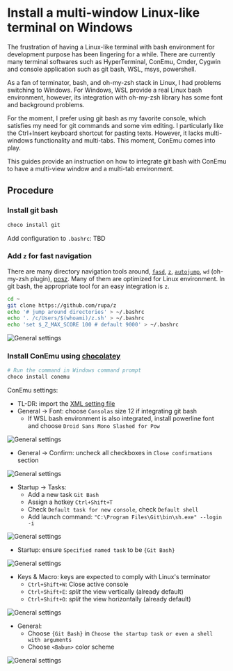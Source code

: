 # Install a multi-window Linux-like terminal on Windows


The frustration of having a Linux-like terminal with bash environment for development purpose has been lingering for a while.
There are currently many terminal softwares such as HyperTerminal, ConEmu, Cmder, Cygwin and console application such as git
bash, WSL, msys, powershell.

As a fan of terminator, bash, and oh-my-zsh stack in Linux, I had problems switching to Windows. For Windows, WSL provide a real Linux bash
environment, however, its integration with oh-my-zsh library has some font and background problems.

For the moment, I prefer using git bash as my favorite console, which satisfies my need for git commands and some vim editing.
I particularly like the Ctrl+Insert keyboard shortcut for pasting texts. However, it lacks multi-windows functionality and
multi-tabs. This moment, ConEmu comes into play.

This guides provide an instruction on how to integrate git bash with ConEmu to have a multi-view window and a multi-tab environment.

## Procedure

### Install git bash

```bash
choco install git
```

Add configuration to `.bashrc`: TBD

### Add `z` for fast navigation
There are many directory navigation tools around, [`fasd`](https://github.com/clvv/fasd), [`z`](https://github.com/rupa/z), [`autojump`](https://github.com/wting/autojump), `wd` (oh-my-zsh plugin), [posz](https://github.com/manojlds/posz).
Many of them are optimized for Linux environment. In git bash, the appropriate tool for an easy integration is `z`.

```bash
cd ~
git clone https://github.com/rupa/z
echo '# jump around directories' > ~/.bashrc
echo '. /c/Users/$(whoami)/z.sh' > ~/.bashrc
echo 'set $_Z_MAX_SCORE 100 # default 9000' > ~/.bashrc
```

![General settings](/conemu-git-bash-on-windows/conemu-git-bashrc.png)

### Install ConEmu using [chocolatey](https://chocolatey.org/packages/ConEmu)

```bash
# Run the command in Windows command prompt
choco install conemu
```

ConEmu settings:
- TL-DR: import the [XML setting file](/conemu-git-bash-on-windows/conemu-settings.xml)
- General -> Font: choose `Consolas` size 12 if integrating git bash
  - If WSL bash environment is also integrated, install powerline font and choose `Droid Sans Mono Slashed for Pow`

![General settings](/conemu-git-bash-on-windows/conemu-general-font-setting.png)

- General -> Confirm: uncheck all checkboxes in `Close confirmations` section

![General settings](/conemu-git-bash-on-windows/conemu-general-confirm.png)

- Startup -> Tasks:
  - Add a new task `Git Bash`
  - Assign a hotkey `Ctrl+Shift+T`
  - Check `Default task for new console`, check `Default shell`
  - Add launch command: `"C:\Program Files\Git\bin\sh.exe" --login -i`

![General settings](/conemu-git-bash-on-windows/conemu-task-setting.png)

- Startup: ensure `Specified named task` to be `{Git Bash}`

![General settings](/conemu-git-bash-on-windows/conemu-startup-setting.png)

- Keys & Macro: keys are expected to comply with Linux's terminator
  - `Ctrl+Shift+W`: Close active console
  - `Ctrl+Shift+E`: *split* the view vertically (already default)
  - `Ctrl+Shift+O`: *split* the view horizontally (already default)

![General settings](/conemu-git-bash-on-windows/conemu-key-and-macro.png)

- General:
  - Choose `{Git Bash}` in `Choose the startup task or even a shell with arguments`
  - Choose `<Babun>` color scheme

![General settings](/conemu-git-bash-on-windows/conemu-general-setting.png)

